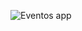 ![Eventos app](https://ibcdn.canaltech.com.br/MBsP06iCjq0OAjIloZvkdrJu0Sk=/filters:watermark(wm/v1.png,center,center,1,20)/i257632.jpeg)




